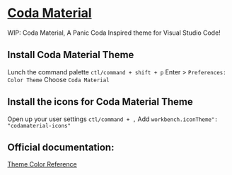 # [Coda Material](https://marketplace.visualstudio.com/)

WIP: Coda Material, A Panic Coda Inspired theme for Visual Studio Code!

## Install Coda Material Theme

Lunch the command palette `ctl/command + shift + p`
Enter > `Preferences: Color Theme`
Choose `Coda Material`

## Install the icons for Coda Material Theme

Open up your user settings `ctl/command + ,`
Add `workbench.iconTheme": "codamaterial-icons"`



## Official documentation:

[Theme Color Reference](https://code.visualstudio.com/docs/getstarted/theme-color-reference)